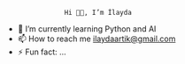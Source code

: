                    Hi 👋🏻, I’m İlayda
                   
- 🌱 I’m currently learning Python and AI
- 📫 How to reach me ilaydaartik@gmail.com
- ⚡ Fun fact: ...

<!---
ilaydaartik/ilaydaartik is a ✨ special ✨ repository because its `README.md` (this file) appears on your GitHub profile.
You can click the Preview link to take a look at your changes.
--->
